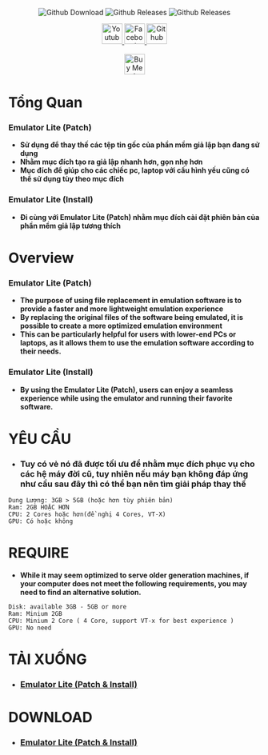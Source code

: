 <div align="center">
<p>
<img alt="Github Download" src="https://img.shields.io/github/downloads/KnD1368/Emulator_Lite/total.svg?style=for-the-badge"/>
<img alt="Github Releases" src="https://img.shields.io/github/release/KnD1368/Emulator_Lite.svg?style=for-the-badge"/>
<img alt="Github Releases" src="https://img.shields.io/badge/VERSION-1.0.0-blue?style=for-the-badge"/>
</p>
<a href="https://www.youtube.com/channel/UCc600pWyN-sIDQX7AYcaTgQ?sub_confirmation=1">
  <img alt="Youtube" src="https://img.shields.io/badge/Youtube-f20852?style=for-the-badge&logo=youtube&logoColor=white"
    style="height: 41px !important;"/>
</a>
<a href="https://www.facebook.com/Ki3tNgu/">
<img alt="Facebook" src="https://img.shields.io/badge/Facebook-1877F2?style=for-the-badge&logo=facebook&logoColor=white"
    style="height: 41px !important;"/>
</a>
<a href="https://github.com/KnD1368">
  <img alt="Github" src="https://img.shields.io/badge/Github-333333?style=for-the-badge&logo=github&logoColor=white"
    style="height: 41px !important;"/>
</a>
<br/>
<br/>
<a href="https://www.buymeacoffee.com/KnD1368" target="_blank">
  <img src="https://www.buymeacoffee.com/assets/img/custom_images/orange_img.png" alt="Buy Me A Coffee" 
    style="height: 41px !important;" >
</a>
</div>

# **Tổng Quan**
### **Emulator Lite (Patch)**
- **Sử dụng để thay thế các tệp tin gốc của phần mềm giả lập bạn đang sử dụng**
- **Nhằm mục đích tạo ra giả lập nhanh hơn, gọn nhẹ hơn**
- **Mục đích để giúp cho các chiếc pc, laptop với cấu hình yếu cũng có thể sử dụng tùy theo mục đích**
### **Emulator Lite (Install)**
- **Đi cùng với Emulator Lite (Patch) nhằm mục đích cài đặt phiên bản của phần mềm giả lập tương thích**
# **Overview**
### **Emulator Lite (Patch)**
- **The purpose of using file replacement in emulation software is to provide a faster and more lightweight emulation experience**
- **By replacing the original files of the software being emulated, it is possible to create a more optimized emulation environment**
- **This can be particularly helpful for users with lower-end PCs or laptops, as it allows them to use the emulation software according to their needs.**
### **Emulator Lite (Install)**
- **By using the Emulator Lite (Patch), users can enjoy a seamless experience while using the emulator and running their favorite software.**
# **YÊU CẦU**
- ### **Tuy có vẻ nó đã được tối ưu để nhằm mục đích phục vụ cho các hệ máy đời cũ, tuy nhiên nếu máy bạn không đáp ứng như cầu sau đây thì có thể bạn nên tìm giải pháp thay thế**
```
Dung Lượng: 3GB > 5GB (hoặc hơn tùy phiên bản) 
Ram: 2GB HOẶC HƠN
CPU: 2 Cores hoặc hơn(đề nghị 4 Cores, VT-X)
GPU: Có hoặc không
```
# **REQUIRE**
- **While it may seem optimized to serve older generation machines, if your computer does not meet the following requirements, you may need to find an alternative solution.**
```
Disk: available 3GB - 5GB or more
Ram: Minium 2GB
CPU: Minium 2 Core ( 4 Core, support VT-x for best experience )
GPU: No need
```
# **TẢI XUỐNG**
- ### **[Emulator Lite (Patch & Install)]()**
# **DOWNLOAD**
- ### **[Emulator Lite (Patch & Install)]()**


